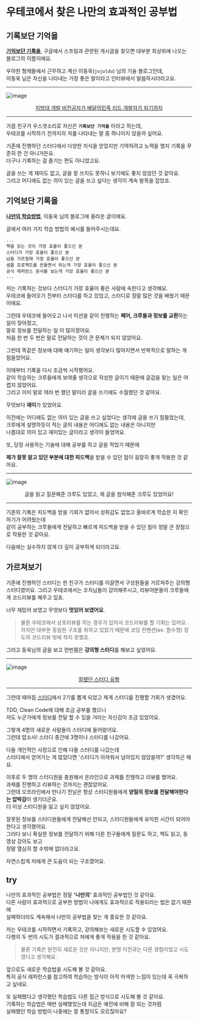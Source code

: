 # 우테코에서 찾은 나만의 효과적인 공부법

## 기록보단 기억을

**[기억보단 기록을](https://jojoldu.tistory.com/)**, 구글에서 스프링과 관련된 게시글을 찾으면 대부분 최상위에 나오는 블로그의 이름이에요.

우아한 형제들에서 근무하고 계신 이동욱(`jojoldu`) 님의 기술 블로그인데,  
이동욱 님은 자신을 나타내는 가장 좋은 말이라고 인터뷰에서 말씀하시더라고요.

---

![image](https://user-images.githubusercontent.com/13347548/84572387-82f52f80-add4-11ea-831c-4ba000afc735.png)

<center><a href="https://www.youtube.com/watch?v=V9AGvwPmnZU">지방대 개발 비전공자가 배달의민족 리드 개발자가 되기까지</a></center>

---

가끔 친구가 우스갯소리로 자신은 **`기록보단 기억을`** 이라고 하는데,  
우테코를 시작하기 전까지의 저를 나타내는 말 중 하나이지 않을까 싶어요.

기존에 진행하던 스터디에서 다양한 지식을 얻었지만 기억하려고 노력을 했지 기록을 꾸준히 한 건 아니거든요.  
더구나 기록하는 걸 즐기는 편도 아니었고요.

글을 쓰는 게 재미도 없고, 글을 잘 쓰지도 못하니 보기에도 좋지 않았던 것 같아요.  
그리고 어디에도 없는 의미 있는 글을 쓰고 싶다는 생각이 계속 발목을 잡았죠.

## 기억보단 기록을

**[나만의 학습방법](https://jojoldu.tistory.com/439?category=689637)**, 이동욱 님의 블로그에 올라온 글이에요.

글에서 여러 가지 학습 방법의 예시를 들어주시는데요.

```
...
책을 읽는 것이 가장 효율이 좋으신 분
스터디가 가장 효율이 좋으신 분
남을 가르칠때 가장 효율이 좋으신 분
샘플 프로젝트를 만들면서 하는게 가장 효율이 좋으신 분
공식 레퍼런스 문서를 보는게 가장 효율이 좋으신 분
...
```

저는 기록하는 것보다 스터디가 가장 효율이 좋은 사람에 속한다고 생각해요.  
우테코에 들어오기 전부터 스터디를 하고 있었고, 스터디로 정말 많은 것을 배웠기 때문이에요.

그런데 우테코에 들어오고 나서 미션을 같이 진행하는 **페어, 크루들과 정보를 교환**하는 일이 잦아졌고,  
말로 정보를 전달하는 일 이 많아졌어요.  
처음 한 번 두 번은 말로 전달하는 것이 큰 문제가 되지 않았어요.  

그런데 똑같은 정보에 대해 얘기하는 일이 생각보다 많아지면서 반복적으로 말하는 게 힘들었어요.  

이때부터 기록을 다시 조금씩 시작했어요.  
같이 학습하는 크루들에게 보여줄 생각으로 작성한 글이기 때문에 글감을 찾는 일은 어렵지 않았어요.  
그리고 이미 말로 여러 번 했던 말이라 글을 쓰기에도 수월했던 것 같아요.  

무엇보다 **재미**가 있었어요.

이전에는 어디에도 없는 의미 있는 글을 쓰고 싶었다는 생각에 글을 쓰기 힘들었는데,  
크루에게 설명하듯이 적는 글의 내용은 어디에도 없는 내용은 아니지만  
나름대로 의미 있고 재미있는 글이라고 생각이 들었어요.

또, 당장 사용하는 기술에 대해 공부를 하고 글을 적었기 때문에  

**제가 잘못 알고 있던 부분에 대한 피드백**을 받을 수 있던 점이 굉장히 좋게 작용한 것 같아요.  

---

![image](https://user-images.githubusercontent.com/13347548/84588612-e37f7d80-ae63-11ea-8c7a-29a4d790c741.png)

<center>글을 읽고 질문해준 크루도 있었고, 제 글을 첨삭해준 크루도 있었어요!</center>

---

기존의 기록은 피드백을 받을 기회가 없어서 성취감도 없었고 올바르게 학습한 지 확인하기가 어려웠는데  
같이 공부하는 크루들에게 전달하고 빠르게 피드백을 받을 수 있던 점이 정말 큰 장점으로 작용한 것 같아요.

다음에는 실수하지 않게 더 깊이 공부하게 되더라고요.



## 가르쳐보기

기존에 진행하던 스터디는 한 친구가 스터디를 이끌면서 구성원들을 가르쳐주는 강의형 스터디였어요.
그리고 우테코에서는 코치님들이 강의해주시고, 리뷰어분들이 크루들에게 코드리뷰를 해주고 있죠.

너무 재밌어 보였고 무엇보다 **멋있어 보였어요**.  

> 물론 우테코에서 상호리뷰를 하는 경우가 있어서 코드리뷰를 할 기회는 있어요.  
> 하지만 대부분 동일한 구조를 취하고 있었기 때문에 코딩 컨벤션(ex. 함수명) 정도의 코드리뷰 밖에 하지 못했죠.

그리고 동욱님의 글을 보고 한번쯤은 **강의형 스터디**를 해보고 싶었어요.

---

![image](https://user-images.githubusercontent.com/13347548/84589312-994ccb00-ae68-11ea-872b-1b502a496534.png)

<center><a href="https://jojoldu.tistory.com/302">잘됐던 스터디 유형</a></center>

---

그런데 때마침 [스터디](https://github.com/Java-Bom)에서 2기를 뽑게 되었고 제게 스터디를 진행할 기회가 생겼어요.

TDD, Clean Code에 대해 조금 공부를 했으니  
저도 누군가에게 정보를 전달 할 수 있을 거라는 자신감이 조금 있었어요.  

그렇게 4명의 새로운 사람들이 스터디에 들어왔어요.  
그런데 맙소사! 스터디 중간에 3명이나 스터디를 나갔어요.

다들 개인적인 사정으로 인해 다들 스터디를 나갔는데  
스터디에서 얻어가는 게 많았다면 '스터디가 아까워서 남아있지 않았을까?' 생각하곤 해요.

이후로 두 명의 스터디원을 충원해서 온라인으로 과제를 진행하고 리뷰를 했어요.  
과제를 진행하고 리뷰하는 것까지는 괜찮았어요.  
그런데 오프라인에서 만나기 전날은 항상 스터디원들에게 **양질의 정보를 전달해야한다는 압박감**이 생기더군요.  
더 이상 스터디원을 잃고 싶지 않았어요.

잘못된 정보를 스터디원들에게 전달해선 안되고, 스터디원들에게 유익한 시간이 되어야 한다고 생각했어요.  
그러다 보니 확실한 정보를 전달하기 위해 다른 친구들에게 질문도 하고, 책도 읽고, 동영상 강의도 보고  
정말 열심히 할 수밖에 없더라고요.  

자연스럽게 저에게 큰 도움이 되는 구조였어요.



## try

나만의 효과적인 공부법은 정말 **'나만의'** 효과적인 공부법인 것 같아요.  
다른 사람이 효과적으로 공부한 방법이 나에게도 효과적으로 적용되라는 법은 없기 때문에  
실패하더라도 계속해서 나만의 공부법을 찾는 게 중요한 것 같아요.

저는 우테코를 시작하면서 기록하고, 강의해보는 새로운 시도할 수 있었어요.  
다행히 두 번의 시도가 결과적으로 저에게 좋게 작용을 한 것 같아요.

> 물론 기록은 완전히 새로운 것은 아니지만, 분명 이전과는 다른 경험이었고 시도였다고 생각해요.

앞으로도 새로운 학습법을 시도해 볼 것 같아요.  
특히 공식 레퍼런스를 참고하여 학습하는 방식이 아직 어색한 느낌이 있는데 꼭 극복하고 싶네요.

또 실패했다고 생각했던 학습법도 다른 접근 방식으로 시도해 볼 것 같아요.  
기록하는 학습법은 매번 실패했었는데 지금은 예전에 비해 잘 되는 것처럼  
실패했던 학습 방법이 나중에는 잘 통할지도 모르잖아요? 

